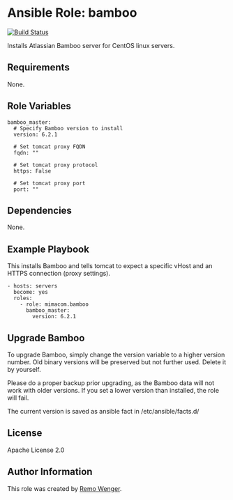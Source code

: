 # Ansible Role: bamboo

[![Build Status](https://img.shields.io/travis/mimacom/ansible-role-bamboo.svg)](https://travis-ci.org/mimacom/ansible-role-bamboo)

Installs Atlassian Bamboo server for CentOS linux servers.

## Requirements

None.


## Role Variables


    bamboo_master:
      # Specify Bamboo version to install
      version: 6.2.1

      # Set tomcat proxy FQDN
      fqdn: ""

      # Set tomcat proxy protocol
      https: False

      # Set tomcat proxy port
      port: ""

## Dependencies

None.

## Example Playbook

This installs Bamboo and tells tomcat to expect a specific vHost and an
HTTPS connection (proxy settings).

    - hosts: servers
      become: yes
      roles:
        - role: mimacom.bamboo
          bamboo_master:
            version: 6.2.1

## Upgrade Bamboo

To upgrade Bamboo, simply change the version variable to a higher
version number. Old binary versions will be preserved but not further
used. Delete it by yourself.

Please do a proper backup prior upgrading, as the Bamboo data will not
work with older versions. If you set a lower version than installed, the
role will fail.

The current version is saved as ansible fact in /etc/ansible/facts.d/

## License

Apache License 2.0

## Author Information

This role was created by [Remo Wenger](http://www.remowenger.ch).
